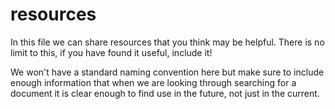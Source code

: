 # resources

In this file we can share resources that you think may be helpful. There is no limit to this, if you have found it useful, include it! 

We won't have a standard naming convention here but make sure to include enough information that when we are looking through searching for a document it is clear enough to find use in the future, not just in the current.

